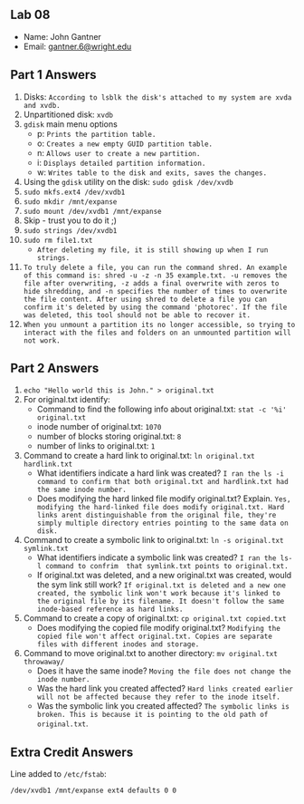 ## Lab 08

- Name: John Gantner
- Email: gantner.6@wright.edu

## Part 1 Answers

1. Disks: `According to lsblk the disk's attached to my system are xvda and xvdb.`
2. Unpartitioned disk: `xvdb`
3. `gdisk` main menu options
   - p: `Prints the partition table.`
   - o: `Creates a new empty GUID partition table.`
   - n: `Allows user to create a new partition.`
   - i: `Displays detailed partition information.`
   - w: `Writes table to the disk and exits, saves the changes.`
4. Using the `gdisk` utility on the disk: `sudo gdisk /dev/xvdb`
5. `sudo mkfs.ext4 /dev/xvdb1`
6. `sudo mkdir /mnt/expanse`
7. `sudo mount /dev/xvdb1 /mnt/expanse`
8. Skip - trust you to do it ;)
9. `sudo strings /dev/xvdb1`
10. `sudo rm file1.txt`
      - `After deleting my file, it is still showing up when I run strings.`
11. `To truly delete a file, you can run the command shred. An example of this command is: shred -u -z -n 35 example.txt. -u removes the file after overwriting, -z adds a final overwrite with zeros to hide shredding, and -n specifies the number of times to overwrite the file content. After using shred to delete a file you can confirm it's deleted by using the command 'photorec'. If the file was deleted, this tool should not be able to recover it.`
12. `When you unmount a partition its no longer accessible, so trying to interact with the files and folders on an unmounted partition will not work.`
## Part 2 Answers

1. `echo "Hello world this is John." > original.txt`
2. For original.txt identify: 
   - Command to find the following info about original.txt: `stat -c '%i' original.txt`
   - inode number of original.txt: `1070`
   - number of blocks storing original.txt: `8`
   - number of links to original.txt: `1`
3. Command to create a hard link to original.txt: `ln original.txt hardlink.txt`
   - What identifiers indicate a hard link was created? `I ran the ls -i command to confirm that both original.txt and hardlink.txt had the same inode number.`
   - Does modifying the hard linked file modify original.txt? Explain. `Yes, modifying the hard-linked file does modify original.txt. Hard links arent distinguishable from the original file, they're simply multiple directory entries pointing to the same data on disk.`
4. Command to create a symbolic link to original.txt: `ln -s original.txt symlink.txt`
   - What identifiers indicate a symbolic link was created? `I ran the ls-l command to confrim  that symlink.txt points to original.txt.`
   - If original.txt was deleted, and a new original.txt was created, would the sym link still work? `If original.txt is deleted and a new one created, the symbolic link won't work because it's linked to the original file by its filename. It doesn't follow the same inode-based reference as hard links.`
5. Command to create a copy of original.txt: `cp original.txt copied.txt`
   - Does modifying the copied file modify original.txt? `Modifying the copied file won't affect original.txt. Copies are separate files with different inodes and storage.`
6. Command to move original.txt to another directory: `mv original.txt throwaway/`
   - Does it have the same inode? `Moving the file does not change the inode number.`
   - Was the hard link you created affected? `Hard links created earlier will not be affected because they refer to the inode itself.`
   - Was the symbolic link you created affected? `The symbolic links is broken. This is because it is pointing to the old path of original.txt`.

## Extra Credit Answers

Line added to `/etc/fstab`:

```
/dev/xvdb1 /mnt/expanse ext4 defaults 0 0
```
